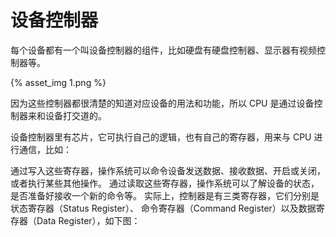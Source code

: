 


# 设备控制器
每个设备都有一个叫设备控制器的组件，比如硬盘有硬盘控制器、显示器有视频控制器等。

{% asset_img 1.png %}

因为这些控制器都很清楚的知道对应设备的用法和功能，所以 CPU 是通过设备控制器来和设备打交道的。

设备控制器里有芯片，它可执行自己的逻辑，也有自己的寄存器，用来与 CPU 进行通信，比如：

通过写入这些寄存器，操作系统可以命令设备发送数据、接收数据、开启或关闭，或者执行某些其他操作。
通过读取这些寄存器，操作系统可以了解设备的状态，是否准备好接收一个新的命令等。
实际上，控制器是有三类寄存器，它们分别是状态寄存器（Status Register）、 命令寄存器（Command Register）以及数据寄存器（Data Register），如下图：

